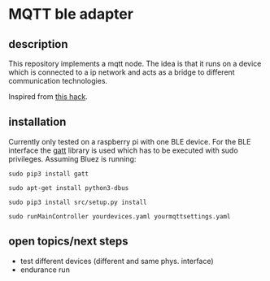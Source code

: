 # MQTT ble adapter
## description
This repository implements a mqtt node. The idea is that it runs on a device which is connected to a ip network and acts as a bridge to different communication technologies.

Inspired from [this hack](https://www.torsten-traenkner.de/wissen/smarthome/heizung.php).

## installation
Currently only tested on a raspberry pi with one BLE device.
For the BLE interface the [gatt](https://github.com/getsenic/gatt-python) library is used which has to be executed with sudo privileges.
Assuming Bluez is running:

``sudo pip3 install gatt``

``sudo apt-get install python3-dbus``

``sudo pip3 install src/setup.py install``

``sudo runMainController yourdevices.yaml yourmqttsettings.yaml``
## open topics/next steps
 - test different devices (different and same phys. interface)
 - endurance run
